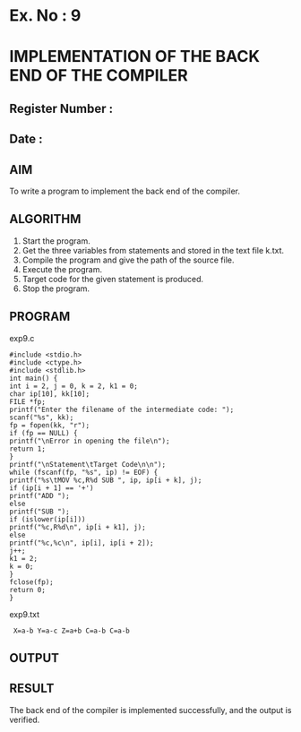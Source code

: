 # Ex. No : 9	
# IMPLEMENTATION OF THE BACK END OF THE COMPILER 
## Register Number :
## Date : 

## AIM   
To write a program to implement the back end of the compiler.

## ALGORITHM
1.	Start the program.
2.	Get the three variables from statements and stored in the text file k.txt.
3.	Compile the program and give the path of the source file.
4.	Execute the program.
5.	Target code for the given statement is produced.
6.	Stop the program.

## PROGRAM

exp9.c

	#include <stdio.h>
	#include <ctype.h>
	#include <stdlib.h>
	int main() {
	int i = 2, j = 0, k = 2, k1 = 0;
	char ip[10], kk[10];
	FILE *fp;
	printf("Enter the filename of the intermediate code: ");
	scanf("%s", kk);
	fp = fopen(kk, "r");
	if (fp == NULL) {	
	printf("\nError in opening the file\n");
	return 1;
	}
	printf("\nStatement\tTarget Code\n\n");
	while (fscanf(fp, "%s", ip) != EOF) {
	printf("%s\tMOV %c,R%d SUB ", ip, ip[i + k], j);
	if (ip[i + 1] == '+')
	printf("ADD ");
	else
	printf("SUB ");
	if (islower(ip[i]))
	printf("%c,R%d\n", ip[i + k1], j);
	else
	printf("%c,%c\n", ip[i], ip[i + 2]);
	j++;
	k1 = 2;	
	k = 0;
	}
	fclose(fp);
	return 0;
	}

 exp9.txt

	 X=a-b Y=a-c Z=a+b C=a-b C=a-b

## OUTPUT 

## RESULT
The back end of the compiler is implemented successfully, and the output is verified.
